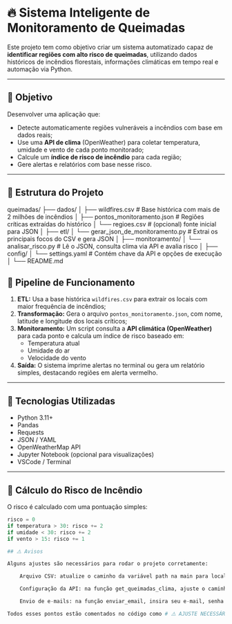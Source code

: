 # 🔥 Sistema Inteligente de Monitoramento de Queimadas

Este projeto tem como objetivo criar um sistema automatizado capaz de **identificar regiões com alto risco de queimadas**, utilizando dados históricos de incêndios florestais, informações climáticas em tempo real e automação via Python.

---

## 📌 Objetivo

Desenvolver uma aplicação que:
- Detecte automaticamente regiões vulneráveis a incêndios com base em dados reais;
- Use uma **API de clima** (OpenWeather) para coletar temperatura, umidade e vento de cada ponto monitorado;
- Calcule um **índice de risco de incêndio** para cada região;
- Gere alertas e relatórios com base nesse risco.

---

## 🧱 Estrutura do Projeto
queimadas/
├── dados/
│ ├── wildfires.csv # Base histórica com mais de 2 milhões de incêndios
│ ├── pontos_monitoramento.json # Regiões críticas extraídas do histórico
│ └── regioes.csv # (opcional) fonte inicial para JSON
│
├── etl/
│ └── gerar_json_de_monitoramento.py # Extrai os principais focos do CSV e gera JSON
│
├── monitoramento/
│ └── analisar_risco.py # Lê o JSON, consulta clima via API e avalia risco
│
├── config/
│ └── settings.yaml # Contém chave da API e opções de execução
│
└── README.md

## 🔄 Pipeline de Funcionamento

1. **ETL:** Usa a base histórica `wildfires.csv` para extrair os locais com maior frequência de incêndios;
2. **Transformação:** Gera o arquivo `pontos_monitoramento.json`, com nome, latitude e longitude dos locais críticos;
3. **Monitoramento:** Um script consulta a **API climática (OpenWeather)** para cada ponto e calcula um índice de risco baseado em:
   - Temperatura atual
   - Umidade do ar
   - Velocidade do vento
4. **Saída:** O sistema imprime alertas no terminal ou gera um relatório simples, destacando regiões em alerta vermelho.

---

## 🔧 Tecnologias Utilizadas

- Python 3.11+
- Pandas
- Requests
- JSON / YAML
- OpenWeatherMap API
- Jupyter Notebook (opcional para visualizações)
- VSCode / Terminal

---

## 🚨 Cálculo do Risco de Incêndio

O risco é calculado com uma pontuação simples:

```python
risco = 0
if temperatura > 30: risco += 2
if umidade < 30: risco += 2
if vento > 15: risco += 1

## ⚠️ Avisos

Alguns ajustes são necessários para rodar o projeto corretamente:

    Arquivo CSV: atualize o caminho da variável path na main para localizar o wildfires.csv.

    Configuração da API: na função get_queimadas_clima, ajuste o caminho do arquivo settings.yaml.

    Envio de e-mails: na função enviar_email, insira seu e-mail, senha e destinatário manualmente.

Todos esses pontos estão comentados no código como # ⚠️ AJUSTE NECESSÁRIO.
